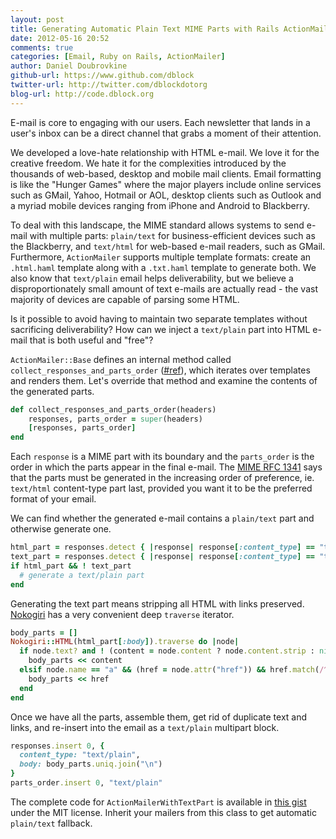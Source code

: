 ```yaml
---
layout: post
title: Generating Automatic Plain Text MIME Parts with Rails ActionMailer
date: 2012-05-16 20:52
comments: true
categories: [Email, Ruby on Rails, ActionMailer]
author: Daniel Doubrovkine
github-url: https://www.github.com/dblock
twitter-url: http://twitter.com/dblockdotorg
blog-url: http://code.dblock.org
---
```

E-mail is core to engaging with our users. Each newsletter that lands in a user's inbox can be a direct channel that grabs a moment of their attention.

We developed a love-hate relationship with HTML e-mail. We love it for the creative freedom. We hate it for the complexities introduced by the thousands of web-based, desktop and mobile mail clients. Email formatting is like the "Hunger Games" where the major players include online services such as GMail, Yahoo, Hotmail or AOL, desktop clients such as Outlook and a myriad mobile devices ranging from iPhone and Android to Blackberry.

To deal with this landscape, the MIME standard allows systems to send e-mail with multiple parts: `plain/text` for business-efficient devices such as the Blackberry, and `text/html` for web-based e-mail readers, such as GMail. Furthermore, `ActionMailer` supports multiple template formats: create an `.html.haml` template along with a `.txt.haml` template to generate both. We also know that `text/plain` email helps deliverability, but we believe a disproportionately small amount of text e-mails are actually read - the vast majority of devices are capable of parsing some HTML. 

Is it possible to avoid having to maintain two separate templates without sacrificing deliverability? How can we inject a `text/plain` part into HTML e-mail that is both useful and "free"?

<!--more-->

`ActionMailer::Base` defines an internal method called `collect_responses_and_parts_order` ([#ref](http://apidock.com/rails/ActionMailer/Base/collect_responses_and_parts_order)), which iterates over templates and renders them. Let's override that method and examine the contents of the generated parts.

``` ruby
def collect_responses_and_parts_order(headers)
    responses, parts_order = super(headers)
    [responses, parts_order]
end
```

Each `response` is a MIME part with its boundary and the `parts_order` is the order in which the parts appear in the final e-mail. The [MIME RFC 1341](http://www.ietf.org/rfc/rfc1341.txt) says that the parts must be generated in the increasing order of preference, ie. `text/html` content-type part last, provided you want it to be the preferred format of your email.

We can find whether the generated e-mail contains a `plain/text` part and otherwise generate one.

``` ruby
html_part = responses.detect { |response| response[:content_type] == "text/html" }
text_part = responses.detect { |response| response[:content_type] == "text/plain" }
if html_part && ! text_part
  # generate a text/plain part
end
```

Generating the text part means stripping all HTML with links preserved. [Nokogiri](http://nokogiri.org/) has a very convenient deep `traverse` iterator.

``` ruby
body_parts = []
Nokogiri::HTML(html_part[:body]).traverse do |node|
  if node.text? and ! (content = node.content ? node.content.strip : nil).blank?
    body_parts << content
  elsif node.name == "a" && (href = node.attr("href")) && href.match(/^https?:/)
    body_parts << href
  end
end
```

Once we have all the parts, assemble them, get rid of duplicate text and links, and re-insert into the email as a `text/plain` multipart block.

``` ruby
responses.insert 0, { 
  content_type: "text/plain", 
  body: body_parts.uniq.join("\n") 
}
parts_order.insert 0, "text/plain"
```

The complete code for `ActionMailerWithTextPart` is available in [this gist](https://gist.github.com/2719486) under the MIT license. Inherit your mailers from this class to get automatic `plain/text` fallback.


